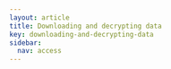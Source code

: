 ```yaml
---
layout: article
title: Downloading and decrypting data
key: downloading-and-decrypting-data
sidebar:
  nav: access
---
```


